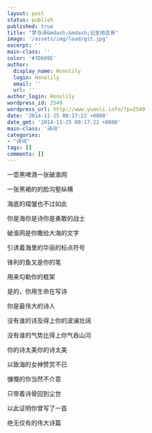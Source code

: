 ```yaml
---
layout: post
status: publish
published: true
title: "梦与诗&mdash;&mdash;记圣地亚哥"
image: '/assets/img/load/git.jpg'
excerpt: ''
main-class: ''
color: '#7D669E'
author:
  display_name: Honolily
  login: Honolily
  email: ''
  url: ''
author_login: Honolily
wordpress_id: 2549
wordpress_url: http://www.yuanli.info/?p=2549
date: '2014-11-25 08:17:22 +0800'
date_gmt: '2014-11-25 00:17:22 +0800'
main-class: '诗词'
categories:
- "诗词"
tags: []
comments: []
---
```

一壶黑啤酒一张破渔网

一张黑褐的的脸沟壑纵横

海底的褶皱也不过如此

你是海你是诗你是勇敢的战士

破渔网是你撒给大海的文字

引诱着海里的华丽的标点符号

锋利的鱼叉是你的笔

用来勾勒你的框架

是的，你用生命在写诗

你是最伟大的诗人

没有谁的诗及得上你的波澜壮阔

没有谁的气势比得上你气吞山河

你的诗太美你的诗太美

以致海的女神赞赏不已

慷慨的你当然不介意

只带着诗骨回到尘世

以此证明你曾写了一首

绝无仅有的伟大诗篇

